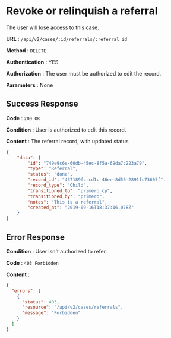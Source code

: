 <!-- Copyright (c) 2014 - 2023 UNICEF. All rights reserved. -->

# Revoke or relinquish a referral

The user will lose access to this case.

**URL** : `/api/v2/cases/:id/referrals/:referral_id`

**Method** : `DELETE`

**Authentication** : YES

**Authorization** : The user must be authorized to edit the record.

**Parameters** : None

## Success Response

**Code** : `200 OK`

**Condition** : User is authorized to edit this record. 

**Content** : The referral record, with updated status

```json
{
    "data": {
        "id": "749e9c6e-60db-45ec-8f5a-69da7c223a79",
        "type": "Referral",
        "status": "done",
        "record_id": "437189fc-cd1c-46ee-8d56-2891fc73605f",
        "record_type": "Child",
        "transitioned_to": "primero_cp",
        "transitioned_by": "primero",
        "notes": "This is a referral",
        "created_at": "2019-09-16T18:37:16.078Z"
    }
}

```

## Error Response

**Condition** : User isn't authorized to refer. 

**Code** : `403 Forbidden`

**Content** :

```json
{
  "errors": [
    {
      "status": 403,
      "resource": "/api/v2/cases/referrals",
      "message": "Forbidden"
    }
  ]
}
```